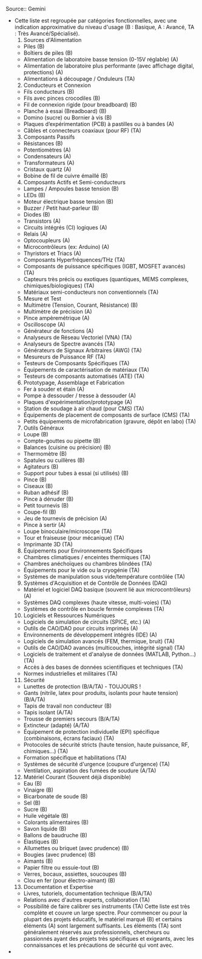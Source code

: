 Source:: Gemini

- Cette liste est regroupée par catégories fonctionnelles, avec une indication approximative du niveau d'usage (B : Basique, A : Avancé, TA : Très Avancé/Spécialisé).
  1. Sources d'Alimentation
   * Piles (B)
   * Boîtiers de piles (B)
   * Alimentation de laboratoire basse tension (0-15V réglable) (A)
   * Alimentation de laboratoire plus performante (avec affichage digital, protections) (A)
   * Alimentations à découpage / Onduleurs (TA)
  2. Conducteurs et Connexion
   * Fils conducteurs (B)
   * Fils avec pinces crocodiles (B)
   * Fil de connexion rigide (pour breadboard) (B)
   * Planche à essai (Breadboard) (B)
   * Domino (sucre) ou Bornier à vis (B)
   * Plaques d’expérimentation (PCB) à pastilles ou à bandes (A)
   * Câbles et connecteurs coaxiaux (pour RF) (TA)
  3. Composants Passifs
   * Résistances (B)
   * Potentiomètres (A)
   * Condensateurs (A)
   * Transformateurs (A)
   * Cristaux quartz (A)
   * Bobine de fil de cuivre émaillé (B)
  4. Composants Actifs et Semi-conducteurs
   * Lampes / Ampoules basse tension (B)
   * LEDs (B)
   * Moteur électrique basse tension (B)
   * Buzzer / Petit haut-parleur (B)
   * Diodes (B)
   * Transistors (A)
   * Circuits intégrés (CI) logiques (A)
   * Relais (A)
   * Optocoupleurs (A)
   * Microcontrôleurs (ex: Arduino) (A)
   * Thyristors et Triacs (A)
   * Composants Hyperfréquences/THz (TA)
   * Composants de puissance spécifiques (IGBT, MOSFET avancés) (TA)
   * Capteurs très précis ou exotiques (quantiques, MEMS complexes, chimiques/biologiques) (TA)
   * Matériaux semi-conducteurs non conventionnels (TA)
  5. Mesure et Test
   * Multimètre (Tension, Courant, Résistance) (B)
   * Multimètre de précision (A)
   * Pince ampèremétrique (A)
   * Oscilloscope (A)
   * Générateur de fonctions (A)
   * Analyseurs de Réseau Vectoriel (VNA) (TA)
   * Analyseurs de Spectre avancés (TA)
   * Générateurs de Signaux Arbitraires (AWG) (TA)
   * Mesureurs de Puissance RF (TA)
   * Testeurs de Composants Spécifiques (TA)
   * Équipements de caractérisation de matériaux (TA)
   * Testeurs de composants automatisés (ATE) (TA)
  6. Prototypage, Assemblage et Fabrication
   * Fer à souder et étain (A)
   * Pompe à dessouder / tresse à dessouder (A)
   * Plaques d'expérimentation/prototypage (A)
   * Station de soudage à air chaud (pour CMS) (TA)
   * Équipements de placement de composants de surface (CMS) (TA)
   * Petits équipements de microfabrication (gravure, dépôt en labo) (TA)
  7. Outils Généraux
   * Loupe (B)
   * Compte-gouttes ou pipette (B)
   * Balances (cuisine ou précision) (B)
   * Thermomètre (B)
   * Spatules ou cuillères (B)
   * Agitateurs (B)
   * Support pour tubes à essai (si utilisés) (B)
   * Pince (B)
   * Ciseaux (B)
   * Ruban adhésif (B)
   * Pince à dénuder (B)
   * Petit tournevis (B)
   * Coupe-fil (B)
   * Jeu de tournevis de précision (A)
   * Pince à sertir (A)
   * Loupe binoculaire/microscope (TA)
   * Tour et fraiseuse (pour mécanique) (TA)
   * Imprimante 3D (TA)
  8. Équipements pour Environnements Spécifiques
   * Chambres climatiques / enceintes thermiques (TA)
   * Chambres anéchoïques ou chambres blindées (TA)
   * Équipements pour le vide ou la cryogénie (TA)
   * Systèmes de manipulation sous vide/température contrôlée (TA)
  9. Systèmes d'Acquisition et de Contrôle de Données (DAQ)
   * Matériel et logiciel DAQ basique (souvent lié aux microcontrôleurs) (A)
   * Systèmes DAQ complexes (haute vitesse, multi-voies) (TA)
   * Systèmes de contrôle en boucle fermée complexes (TA)
  10. Logiciels et Ressources Numériques
   * Logiciels de simulation de circuits (SPICE, etc.) (A)
   * Outils de CAO/DAO pour circuits imprimés (A)
   * Environnements de développement intégrés (IDE) (A)
   * Logiciels de simulation avancés (FEM, thermique, bruit) (TA)
   * Outils de CAO/DAO avancés (multicouches, intégrité signal) (TA)
   * Logiciels de traitement et d'analyse de données (MATLAB, Python...) (TA)
   * Accès à des bases de données scientifiques et techniques (TA)
   * Normes industrielles et militaires (TA)
  11. Sécurité
   * Lunettes de protection (B/A/TA) - TOUJOURS !
   * Gants (nitrile, latex pour produits, isolants pour haute tension) (B/A/TA)
   * Tapis de travail non conducteur (B)
   * Tapis isolant (A/TA)
   * Trousse de premiers secours (B/A/TA)
   * Extincteur (adapté) (A/TA)
   * Équipement de protection individuelle (EPI) spécifique (combinaisons, écrans faciaux) (TA)
   * Protocoles de sécurité stricts (haute tension, haute puissance, RF, chimiques...) (TA)
   * Formation spécifique et habilitations (TA)
   * Systèmes de sécurité d'urgence (coupure d'urgence) (TA)
   * Ventilation, aspiration des fumées de soudure (A/TA)
  12. Matériel Courant (Souvent déjà disponible)
   * Eau (B)
   * Vinaigre (B)
   * Bicarbonate de soude (B)
   * Sel (B)
   * Sucre (B)
   * Huile végétale (B)
   * Colorants alimentaires (B)
   * Savon liquide (B)
   * Ballons de baudruche (B)
   * Élastiques (B)
   * Allumettes ou briquet (avec prudence) (B)
   * Bougies (avec prudence) (B)
   * Aimants (B)
   * Papier filtre ou essuie-tout (B)
   * Verres, bocaux, assiettes, soucoupes (B)
   * Clou en fer (pour électro-aimant) (B)
  13. Documentation et Expertise
   * Livres, tutoriels, documentation technique (B/A/TA)
   * Relations avec d'autres experts, collaboration (TA)
   * Possibilité de faire calibrer ses instruments (TA)
  Cette liste est très complète et couvre un large spectre. Pour commencer ou pour la plupart des projets éducatifs, le matériel marqué (B) et certains éléments (A) sont largement suffisants. Les éléments (TA) sont généralement réservés aux professionnels, chercheurs ou passionnés ayant des projets très spécifiques et exigeants, avec les connaissances et les précautions de sécurité qui vont avec.
-